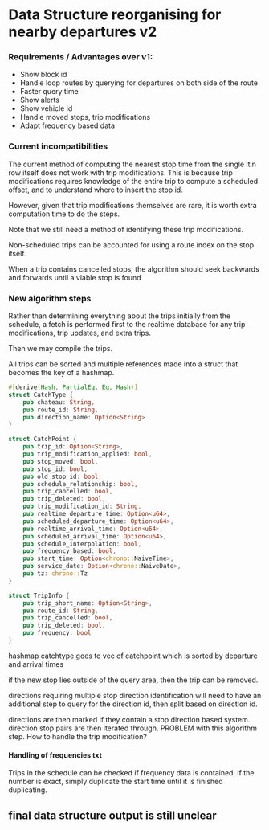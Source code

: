 # Data Structure reorganising for nearby departures v2

### Requirements / Advantages over v1:

- Show block id
- Handle loop routes by querying for departures on both side of the route
- Faster query time
- Show alerts
- Show vehicle id
- Handle moved stops, trip modifications
- Adapt frequency based data

### Current incompatibilities

The current method of computing the nearest stop time from the single itin row itself does not work with trip modifications. This is because trip modifications requires knowledge of the entire trip to compute a scheduled offset, and to understand where to insert the stop id.

However, given that trip modifications themselves are rare, it is worth extra computation time to do the steps.

Note that we still need a method of identifying these trip modifications.

Non-scheduled trips can be accounted for using a route index on the stop itself.

When a trip contains cancelled stops, the algorithm should seek backwards and forwards until a viable stop is found

### New algorithm steps

Rather than determining everything about the trips initially from the schedule, a fetch is performed first to the realtime database for any trip modifications, trip updates, and extra trips. 

Then we may compile the trips.

All trips can be sorted and multiple references made into a struct that becomes the key of a hashmap.

```rust
#[derive(Hash, PartialEq, Eq, Hash)]
struct CatchType {
    pub chateau: String,
    pub route_id: String,
    pub direction_name: Option<String>
}

struct CatchPoint {
    pub trip_id: Option<String>,
    pub trip_modification_applied: bool,
    pub stop_moved: bool,
    pub stop_id: bool,
    pub old_stop_id: bool,
    pub schedule_relationship: bool,
    pub trip_cancelled: bool,
    pub trip_deleted: bool,
    pub trip_modification_id: String,
    pub realtime_departure_time: Option<u64>,
    pub scheduled_departure_time: Option<u64>,
    pub realtime_arrival_time: Option<u64>,
    pub scheduled_arrival_time: Option<u64>,
    pub schedule_interpolation: bool,
    pub frequency_based: bool,
    pub start_time: Option<chrono::NaiveTime>,
    pub service_date: Option<chrono::NaiveDate>,
    pub tz: chrono::Tz
}

struct TripInfo {
    pub trip_short_name: Option<String>,
    pub route_id: String,
    pub trip_cancelled: bool,
    pub trip_deleted: bool,
    pub frequency: bool
}
```

hashmap catchtype goes to vec of catchpoint which is sorted by departure and arrival times

if the new stop lies outside of the query area, then the trip can be removed.

directions requiring multiple stop direction identification will need to have an additional step to query for the direction id, then split based on direction id.

directions are then marked if they contain a stop direction based system. direction stop pairs are then iterated through.
PROBLEM with this algorithm step. How to handle the trip modification?

#### Handling of frequencies txt

Trips in the schedule can be checked if frequency data is contained.
if the number is exact, simply duplicate the start time until it is finished duplicating.

## final data structure output is still unclear